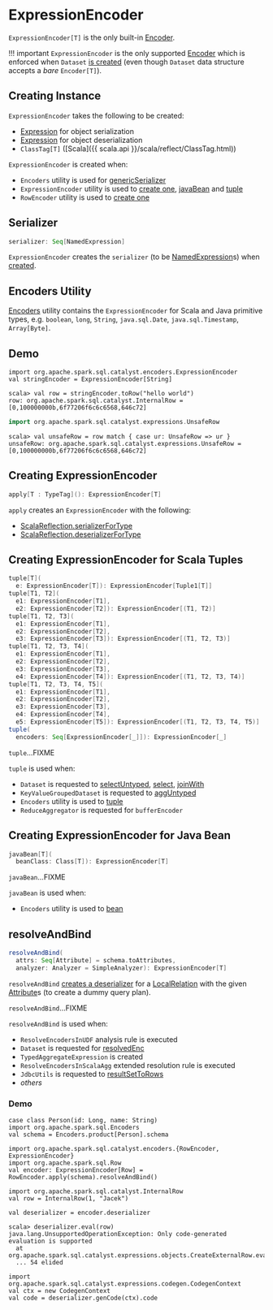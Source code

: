 # ExpressionEncoder

`ExpressionEncoder[T]` is the only built-in [Encoder](Encoder.md).

!!! important
    `ExpressionEncoder` is the only supported [Encoder](Encoder.md) which is enforced when `Dataset` [is created](Dataset.md#exprEnc) (even though `Dataset` data structure accepts a _bare_ `Encoder[T]`).

## Creating Instance

`ExpressionEncoder` takes the following to be created:

* <span id="objSerializer"> [Expression](expressions/Expression.md) for object serialization
* <span id="objDeserializer"> [Expression](expressions/Expression.md) for object deserialization
* <span id="clsTag"> `ClassTag[T]` ([Scala]({{ scala.api }}/scala/reflect/ClassTag.html))

`ExpressionEncoder` is created when:

* `Encoders` utility is used for [genericSerializer](Encoders.md#genericSerializer)
* `ExpressionEncoder` utility is used to [create one](#apply), [javaBean](#javaBean) and [tuple](#tuple)
* `RowEncoder` utility is used to [create one](RowEncoder.md#apply)

## <span id="serializer"> Serializer

```scala
serializer: Seq[NamedExpression]
```

`ExpressionEncoder` creates the `serializer` (to be [NamedExpression](expressions/NamedExpression.md)s) when [created](#creating-instance).

## Encoders Utility

[Encoders](Encoders.md) utility contains the `ExpressionEncoder` for Scala and Java primitive types, e.g. `boolean`, `long`, `String`, `java.sql.Date`, `java.sql.Timestamp`, `Array[Byte]`.

## Demo

```text
import org.apache.spark.sql.catalyst.encoders.ExpressionEncoder
val stringEncoder = ExpressionEncoder[String]
```

```text
scala> val row = stringEncoder.toRow("hello world")
row: org.apache.spark.sql.catalyst.InternalRow = [0,100000000b,6f77206f6c6c6568,646c72]
```

```scala
import org.apache.spark.sql.catalyst.expressions.UnsafeRow
```

```text
scala> val unsafeRow = row match { case ur: UnsafeRow => ur }
unsafeRow: org.apache.spark.sql.catalyst.expressions.UnsafeRow = [0,100000000b,6f77206f6c6c6568,646c72]
```

## <span id="apply"> Creating ExpressionEncoder

```scala
apply[T : TypeTag](): ExpressionEncoder[T]
```

`apply` creates an `ExpressionEncoder` with the following:

* [ScalaReflection.serializerForType](ScalaReflection.md#serializerForType)
* [ScalaReflection.deserializerForType](ScalaReflection.md#deserializerForType)

## <span id="tuple"> Creating ExpressionEncoder for Scala Tuples

```scala
tuple[T](
  e: ExpressionEncoder[T]): ExpressionEncoder[Tuple1[T]]
tuple[T1, T2](
  e1: ExpressionEncoder[T1],
  e2: ExpressionEncoder[T2]): ExpressionEncoder[(T1, T2)]
tuple[T1, T2, T3](
  e1: ExpressionEncoder[T1],
  e2: ExpressionEncoder[T2],
  e3: ExpressionEncoder[T3]): ExpressionEncoder[(T1, T2, T3)]
tuple[T1, T2, T3, T4](
  e1: ExpressionEncoder[T1],
  e2: ExpressionEncoder[T2],
  e3: ExpressionEncoder[T3],
  e4: ExpressionEncoder[T4]): ExpressionEncoder[(T1, T2, T3, T4)]
tuple[T1, T2, T3, T4, T5](
  e1: ExpressionEncoder[T1],
  e2: ExpressionEncoder[T2],
  e3: ExpressionEncoder[T3],
  e4: ExpressionEncoder[T4],
  e5: ExpressionEncoder[T5]): ExpressionEncoder[(T1, T2, T3, T4, T5)]
tuple(
  encoders: Seq[ExpressionEncoder[_]]): ExpressionEncoder[_]
```

`tuple`...FIXME

`tuple` is used when:

* `Dataset` is requested to [selectUntyped](Dataset.md#selectUntyped), [select](Dataset.md#select), [joinWith](Dataset.md#joinWith)
* `KeyValueGroupedDataset` is requested to [aggUntyped](KeyValueGroupedDataset.md#aggUntyped)
* `Encoders` utility is used to [tuple](Encoders.md#tuple)
* `ReduceAggregator` is requested for `bufferEncoder`

## <span id="javaBean"> Creating ExpressionEncoder for Java Bean

```scala
javaBean[T](
  beanClass: Class[T]): ExpressionEncoder[T]
```

`javaBean`...FIXME

`javaBean` is used when:

* `Encoders` utility is used to [bean](Encoders.md#bean)

## <span id="resolveAndBind"> resolveAndBind

```scala
resolveAndBind(
  attrs: Seq[Attribute] = schema.toAttributes,
  analyzer: Analyzer = SimpleAnalyzer): ExpressionEncoder[T]
```

`resolveAndBind` [creates a deserializer](CatalystSerde.md#deserialize) for a [LocalRelation](logical-operators/LocalRelation.md) with the given [Attribute](expressions/Attribute.md)s (to create a dummy query plan).

`resolveAndBind`...FIXME

`resolveAndBind` is used when:

* `ResolveEncodersInUDF` analysis rule is executed
* `Dataset` is requested for [resolvedEnc](Dataset.md#resolvedEnc)
* `TypedAggregateExpression` is created
* `ResolveEncodersInScalaAgg` extended resolution rule is executed
* `JdbcUtils` is requested to [resultSetToRows](datasources/jdbc/JdbcUtils.md#resultSetToRows)
* _others_

### Demo

```text
case class Person(id: Long, name: String)
import org.apache.spark.sql.Encoders
val schema = Encoders.product[Person].schema

import org.apache.spark.sql.catalyst.encoders.{RowEncoder, ExpressionEncoder}
import org.apache.spark.sql.Row
val encoder: ExpressionEncoder[Row] = RowEncoder.apply(schema).resolveAndBind()

import org.apache.spark.sql.catalyst.InternalRow
val row = InternalRow(1, "Jacek")

val deserializer = encoder.deserializer

scala> deserializer.eval(row)
java.lang.UnsupportedOperationException: Only code-generated evaluation is supported
  at org.apache.spark.sql.catalyst.expressions.objects.CreateExternalRow.eval(objects.scala:1105)
  ... 54 elided

import org.apache.spark.sql.catalyst.expressions.codegen.CodegenContext
val ctx = new CodegenContext
val code = deserializer.genCode(ctx).code
```
